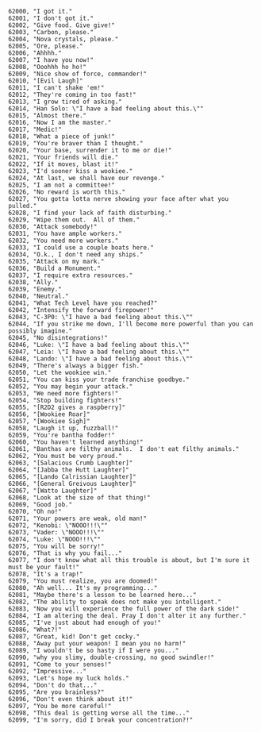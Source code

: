 ﻿```text
62000, "I got it."
62001, "I don't got it."
62002, "Give food. Give give!"
62003, "Carbon, please."
62004, "Nova crystals, please."
62005, "Ore, please."
62006, "Ahhhh."
62007, "I have you now!"
62008, "Ooohhh ho ho!"
62009, "Nice show of force, commander!"
62010, "[Evil Laugh]"
62011, "I can't shake 'em!"
62012, "They're coming in too fast!"
62013, "I grow tired of asking."
62014, "Han Solo: \"I have a bad feeling about this.\""
62015, "Almost there."
62016, "Now I am the master."
62017, "Medic!"
62018, "What a piece of junk!"
62019, "You're braver than I thought."
62020, "Your base, surrender it to me or die!"
62021, "Your friends will die."
62022, "If it moves, blast it!"
62023, "I'd sooner kiss a wookiee."
62024, "At last, we shall have our revenge."
62025, "I am not a committee!"
62026, "No reward is worth this."
62027, "You gotta lotta nerve showing your face after what you pulled."
62028, "I find your lack of faith disturbing."
62029, "Wipe them out.  All of them."
62030, "Attack somebody!"
62031, "You have ample workers."
62032, "You need more workers."
62033, "I could use a couple boats here."
62034, "O.k., I don't need any ships."
62035, "Attack on my mark."
62036, "Build a Monument."
62037, "I require extra resources."
62038, "Ally."
62039, "Enemy."
62040, "Neutral."
62041, "What Tech Level have you reached?"
62042, "Intensify the forward firepower!"
62043, "C-3P0: \"I have a bad feeling about this.\""
62044, "If you strike me down, I'll become more powerful than you can possibly imagine."
62045, "No disintegrations!"
62046, "Luke: \"I have a bad feeling about this.\""
62047, "Leia: \"I have a bad feeling about this.\""
62048, "Lando: \"I have a bad feeling about this.\""
62049, "There's always a bigger fish."
62050, "Let the wookiee win."
62051, "You can kiss your trade franchise goodbye."
62052, "You may begin your attack."
62053, "We need more fighters!"
62054, "Stop building fighters!"
62055, "[R2D2 gives a raspberry]"
62056, "[Wookiee Roar]"
62057, "[Wookiee Sigh]"
62058, "Laugh it up, fuzzball!"
62059, "You're bantha fodder!"
62060, "You haven't learned anything!"
62061, "Banthas are filthy animals.  I don't eat filthy animals."
62062, "You must be very proud."
62063, "[Salacious Crumb Laughter]"
62064, "[Jabba the Hutt Laughter]"
62065, "[Lando Calrissian Laughter]"
62066, "[General Greivous Laughter]"
62067, "[Watto Laughter]"
62068, "Look at the size of that thing!"
62069, "Good job."
62070, "Oh no!"
62071, "Your powers are weak, old man!"
62072, "Kenobi: \"NOOO!!!\""
62073, "Vader: \"NOOO!!!\""
62074, "Luke: \"NOOO!!!\""
62075, "You will be sorry!"
62076, "That is why you fail..."
62077, "I don't know what all this trouble is about, but I'm sure it must be your fault!"
62078, "It's a trap!"
62079, "You must realize, you are doomed!"
62080, "Ah well... It's my programming..."
62081, "Maybe there's a lesson to be learned here..."
62082, "The ability to speak does not make you intelligent."
62083, "Now you will experience the full power of the dark side!"
62084, "I am altering the deal. Pray I don't alter it any further."
62085, "I've just about had enough of you!"
62086, "What?!"
62087, "Great, kid! Don't get cocky."
62088, "Away put your weapon! I mean you no harm!"
62089, "I wouldn't be so hasty if I were you..."
62090, "why you slimy, double-crossing, no good swindler!"
62091, "Come to your senses!"
62092, "Impressive..."
62093, "Let's hope my luck holds."
62094, "Don't do that..."
62095, "Are you brainless?"
62096, "Don't even think about it!"
62097, "You be more careful!"
62098, "This deal is getting worse all the time..."
62099, "I'm sorry, did I break your concentration?!"
```